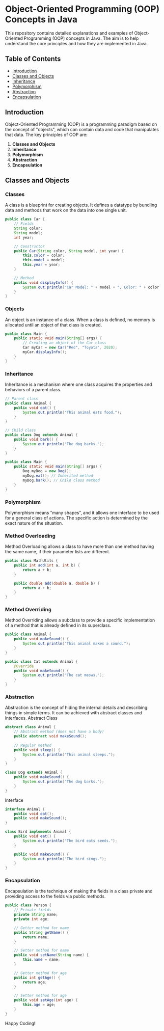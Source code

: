 # Object-Oriented Programming (OOP) Concepts in Java

This repository contains detailed explanations and examples of Object-Oriented Programming (OOP) concepts in Java. The aim is to help understand the core principles and how they are implemented in Java.

## Table of Contents
- [Introduction](#introduction)
- [Classes and Objects](#classes-and-objects)
- [Inheritance](#inheritance)
- [Polymorphism](#polymorphism)
- [Abstraction](#abstraction)
- [Encapsulation](#encapsulation)


## Introduction
Object-Oriented Programming (OOP) is a programming paradigm based on the concept of "objects", which can contain data and code that manipulates that data. The key principles of OOP are:

1. **Classes and Objects**
2. **Inheritance**
3. **Polymorphism**
4. **Abstraction**
5. **Encapsulation**

## Classes and Objects
### Classes
A class is a blueprint for creating objects. It defines a datatype by bundling data and methods that work on the data into one single unit.

```java
public class Car {
    // Fields
    String color;
    String model;
    int year;

    // Constructor
    public Car(String color, String model, int year) {
        this.color = color;
        this.model = model;
        this.year = year;
    }

    // Method
    public void displayInfo() {
        System.out.println("Car Model: " + model + ", Color: " + color + ", Year: " + year);
    }
}
```
### Objects
An object is an instance of a class. When a class is defined, no memory is allocated until an object of that class is created.

```java
public class Main {
    public static void main(String[] args) {
        // Creating an object of the Car class
        Car myCar = new Car("Red", "Toyota", 2020);
        myCar.displayInfo();
    }
}
```
### Inheritance
Inheritance is a mechanism where one class acquires the properties and behaviors of a parent class.
```java
// Parent class
public class Animal {
    public void eat() {
        System.out.println("This animal eats food.");
    }
}

// Child class
public class Dog extends Animal {
    public void bark() {
        System.out.println("The dog barks.");
    }
}
```
```java
public class Main {
    public static void main(String[] args) {
        Dog myDog = new Dog();
        myDog.eat(); // Inherited method
        myDog.bark(); // Child class method
    }
}
```
### Polymorphism
Polymorphism means "many shapes", and it allows one interface to be used for a general class of actions. The specific action is determined by the exact nature of the situation.

### Method Overloading
Method Overloading allows a class to have more than one method having the same name, if their parameter lists are different.
```java
public class MathUtils {
    public int add(int a, int b) {
        return a + b;
    }

    public double add(double a, double b) {
        return a + b;
    }
}
```
### Method Overriding
Method Overriding allows a subclass to provide a specific implementation of a method that is already defined in its superclass.
```java
public class Animal {
    public void makeSound() {
        System.out.println("This animal makes a sound.");
    }
}

public class Cat extends Animal {
    @Override
    public void makeSound() {
        System.out.println("The cat meows.");
    }
}
```
### Abstraction
Abstraction is the concept of hiding the internal details and describing things in simple terms. It can be achieved with abstract classes and interfaces.
Abstract Class
```java
abstract class Animal {
    // Abstract method (does not have a body)
    public abstract void makeSound();
    
    // Regular method
    public void sleep() {
        System.out.println("This animal sleeps.");
    }
}

class Dog extends Animal {
    public void makeSound() {
        System.out.println("The dog barks.");
    }
}
```
Interface
```java
interface Animal {
    public void eat();
    public void makeSound();
}

class Bird implements Animal {
    public void eat() {
        System.out.println("The bird eats seeds.");
    }

    public void makeSound() {
        System.out.println("The bird sings.");
    }
}
```
### Encapsulation
Encapsulation is the technique of making the fields in a class private and providing access to the fields via public methods.
```java
public class Person {
    // Private fields
    private String name;
    private int age;

    // Getter method for name
    public String getName() {
        return name;
    }

    // Setter method for name
    public void setName(String name) {
        this.name = name;
    }

    // Getter method for age
    public int getAge() {
        return age;
    }

    // Setter method for age
    public void setAge(int age) {
        this.age = age;
    }
}
```
Happy Coding!
